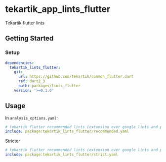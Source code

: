 # tekartik_app_lints_flutter

Tekartik flutter lints

## Getting Started

### Setup

```yaml
dependencies:
  tekartik_lints_flutter:
    git:
      url: https://github.com/tekartik/common_flutter.dart
      ref: dart2_3
      path: packages/lints_flutter
    version: '>=0.1.0'
```

## Usage

In `analysis_options.yaml`:

```yaml
# tekartik flutter recommended lints (extension over google lints and pedantic)
include: package:tekartik_lints_flutter/recommended.yaml
```

Stricter
```yaml
# tekartik flutter recommended lints (extension over google lints and pedantic)
include: package:tekartik_lints_flutter/strict.yaml
```